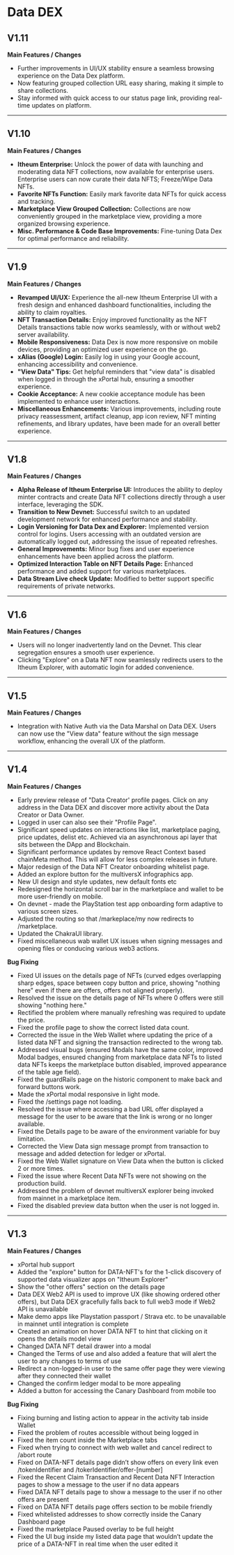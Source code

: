 # Data DEX

## V1.11

**Main Features / Changes**

* Further improvements in UI/UX stability ensure a seamless browsing experience on the Data Dex platform.
* Now featuring grouped collection URL easy sharing, making it simple to share collections.
* Stay informed with quick access to our status page link, providing real-time updates on platform.

***

## V1.10

**Main Features / Changes**

* **Itheum Enterprise:** Unlock the power of data with launching and moderating data NFT collections, now available for enterprise users. Enterprise users can now curate their data NFTS; Freeze/Wipe Data NFTs.
* **Favorite NFTs Function:** Easily mark favorite data NFTs for quick access and tracking.
* **Marketplace View Grouped Collection:** Collections are now conveniently grouped in the marketplace view, providing a more organized browsing experience.
* **Misc. Performance & Code Base Improvements:** Fine-tuning Data Dex for optimal performance and reliability.

***

## V1.9

**Main Features / Changes**

* **Revamped UI/UX:** Experience the all-new Itheum Enterprise UI with a fresh design and enhanced dashboard functionalities, including the ability to claim royalties.
* **NFT Transaction Details:** Enjoy improved functionality as the NFT Details transactions table now works seamlessly, with or without web2 server availability.
* **Mobile Responsiveness:** Data Dex is now more responsive on mobile devices, providing an optimized user experience on the go.
* **xAlias (Google) Login:** Easily log in using your Google account, enhancing accessibility and convenience.
* **"View Data" Tips:** Get helpful reminders that "view data" is disabled when logged in through the xPortal hub, ensuring a smoother experience.
* **Cookie Acceptance:** A new cookie acceptance module has been implemented to enhance user interactions.
* **Miscellaneous Enhancements:** Various improvements, including route privacy reassessment, artifact cleanup, app icon review, NFT minting refinements, and library updates, have been made for an overall better experience.

***

## V1.8

**Main Features / Changes**

* **Alpha Release of Itheum Enterprise UI:** Introduces the ability to deploy minter contracts and create Data NFT collections directly through a user interface, leveraging the SDK.
* **Transition to New Devnet:** Successful switch to an updated development network for enhanced performance and stability.
* **Login Versioning for Data Dex and Explorer:** Implemented version control for logins. Users accessing with an outdated version are automatically logged out, addressing the issue of repeated refreshes.
* **General Improvements:** Minor bug fixes and user experience enhancements have been applied across the platform.
* **Optimized Interaction Table on NFT Details Page:** Enhanced performance and added support for various marketplaces.
* **Data Stream Live check Update:** Modified to better support specific requirements of private networks.

***

## V1.6

**Main Features / Changes**

* Users will no longer inadvertently land on the Devnet. This clear segregation ensures a smooth user experience.
* Clicking "Explore" on a Data NFT now seamlessly redirects users to the Itheum Explorer, with automatic login for added convenience.

***

## V1.5

**Main Features / Changes**

* Integration with Native Auth via the Data Marshal on Data DEX. Users can now use the "View data" feature without the sign message workflow, enhancing the overall UX of the platform.

***

## V1.4

**Main Features / Changes**

* Early preview release of "Data Creator' profile pages. Click on any address in the Data DEX and discover more activity about the Data Creator or Data Owner.
* Logged in user can also see their "Profile Page".
* Significant speed updates on interactions like list, marketplace paging, price updates, delist etc. Achieved via an asynchronous api layer that sits between the DApp and Blockchain.
* Significant performance updates by remove React Context based chainMeta method. This will allow for less complex releases in future.
* Major redesign of the Data NFT Creator onboarding whitelist page.
* Added an explore button for the multiversX infographics app.
* New UI design and style updates, new default fonts etc
* Redesigned the horizontal scroll bar in the marketplace and wallet to be more user-friendly on mobile.
* On devnet - made the PlayStation test app onboarding form adaptive to various screen sizes.
* Adjusted the routing so that /markeplace/my now redirects to /marketplace.
* Updated the ChakraUI library.
* Fixed miscellaneous wab wallet UX issues when signing messages and opening files or conducing various web3 actions.



**Bug Fixing**

* Fixed UI issues on the details page of NFTs (curved edges overlapping sharp edges, space between copy button and price, showing "nothing here" even if there are offers, offers not aligned properly).
* Resolved the issue on the details page of NFTs where 0 offers were still showing "nothing here."
* Rectified the problem where manually refreshing was required to update the price.
* Fixed the profile page to show the correct listed data count.
* Corrected the issue in the Web Wallet where updating the price of a listed data NFT and signing the transaction redirected to the wrong tab.
* Addressed visual bugs (ensured Modals have the same color, improved Modal badges, ensured changing from marketplace data NFTs to listed data NFTs keeps the marketplace button disabled, improved appearance of the table age field).
* Fixed the guardRails page on the historic component to make back and forward buttons work.
* Made the xPortal modal responsive in light mode.
* Fixed the /settings page not loading.
* Resolved the issue where accessing a bad URL offer displayed a message for the user to be aware that the link is wrong or no longer available.
* Fixed the Details page to be aware of the environment variable for buy limitation.
* Corrected the View Data sign message prompt from transaction to message and added detection for ledger or xPortal.
* Fixed the Web Wallet signature on View Data when the button is clicked 2 or more times.
* Fixed the issue where Recent Data NFTs were not showing on the production build.
* Addressed the problem of devnet multiversX explorer being invoked from mainnet in a marketplace item.
* Fixed the disabled preview data button when the user is not logged in.



***

## V1.3

**Main Features / Changes**

* xPortal hub support
* Added the "explore" button for DATA-NFT's for the 1-click discovery of supported data visualizer apps on "Itheum Explorer"
* Show the "other offers" section on the details page
* Data DEX Web2 API is used to improve UX (like showing ordered other offers), but Data DEX gracefully falls back to full web3 mode if Web2 API is unavailable
* Make demo apps like Playstation passport / Strava etc. to be unavailable in mainnet until integration is complete
* Created an animation on hover DATA NFT to hint that clicking on it opens the details model view
* Changed DATA NFT detail drawer into a modal
* Changed the Terms of use and also added a feature that will alert the user to any changes to terms of use
* Redirect a non-logged-in user to the same offer page they were viewing after they connected their wallet
* Changed the confirm ledger modal to be more appealing
* Added a button for accessing the Canary Dashboard from mobile too

**Bug Fixing**

* Fixing burning and listing action to appear in the activity tab inside Wallet
* Fixed the problem of routes accessible without being logged in
* Fixed the item count inside the Marketplace tabs
* Fixed when trying to connect with web wallet and cancel redirect to /abort route
* Fixed on DATA-NFT details page didn’t show offers on every link even /tokenIdentifier and /tokerIdentifier/offer-\[number]
* Fixed the Recent Claim Transaction and Recent Data NFT Interaction pages to show a message to the user if no data appears
* Fixed DATA NFT details page to show a message to the user if no other offers are present
* Fixed on DATA NFT details page offers section to be mobile friendly
* Fixed whitelisted addresses to show correctly inside the Canary Dashboard page
* Fixed the marketplace Paused overlay to be full height
* Fixed the UI bug inside my listed data page that wouldn’t update the price of a DATA-NFT in real time when the user edited it
